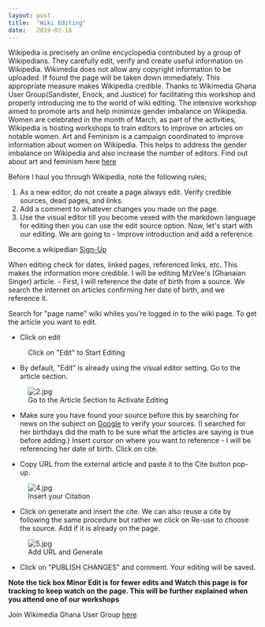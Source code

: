 ```yaml
---
layout: post
title:  "Wiki Editing"
date:   2019-03-18
---
```


<span class="dropcap">W</span>ikipedia is precisely an online encyclopedia contributed by a group of Wikipedians. They carefully edit, verify and create useful information on Wikipedia. Wikimedia does not allow any copyright information to be uploaded. If found the page will be taken down immediately. This appropriate measure makes Wikipedia credible. Thanks to Wikimedia Ghana User Group(Sandister, Enock, and Justice) for facilitating this workshop and properly introducing me to the world of wiki editing. The intensive workshop aimed to promote arts and help minimize gender imbalance on Wikipedia. 
Women are celebrated in the month of March, as part of the activities, Wikipedia is hosting workshops to train editors to improve on articles on notable women. Art and Feminism is a campaign coordinated to improve information about women on Wikipedia. This helps to address the gender imbalance on Wikipedia and also increase the number of editors. Find out about art and feminism here <a href="https://artandfeminism.org/">here</a>

Before I haul you through Wikipedia, note the following rules;
1. As a new editor, do not create a page always edit. Verify credible sources, dead pages, and links.
2. Add a comment to whatever changes you made on the page.
3. Use the visual editor till you become vexed with the markdown language for editing then you can use the edit source option.
Now, let's start with our editing. We are going to - Improve introduction and add a reference.

Become a wikipedian <a href="https://en.wikipedia.org/w/index.php?title=Special:CreateAccount&returnto">Sign-Up</a>

When editing check for dates, linked pages, referenced links, etc. This makes the information more credible. I will be editing MzVee's (Ghanaian Singer) article. - First, I will reference the date of birth from a source. We search the internet on articles confirming her date of birth, and we reference it.

Search for "page name" wiki whiles you’re logged in to the wiki page. To get the article you want to edit.

* Click on edit
<figure>
	<img src="{{ '/assets/img/1.jpg' | prepend: site.baseurl }}" alt=""> 
	<figcaption>Click on "Edit" to Start Editing</figcaption>
</figure>

* By default, "Edit" is already using the visual editor setting. Go to the article section.
<figure>
	<img src="{{ '/assets/img/2.jpg' | prepend: site.baseurl }}" alt="2.jpg"> 
	<figcaption>Go to the Article Section to Activate Editing</figcaption>
</figure>

* Make sure you have found your source before this by searching for news on the subject on <a href="https://www.google.com/">Google</a> to verify your sources. (I searched for her birthdays did the math to be sure what the articles are saying is true before adding.) Insert cursor on where you want to reference - I will be referencing her date of birth. Click on cite.

* Copy URL from the external article and paste it to the Cite button pop-up.
<figure> 
	<img src="{{ '/assets/img/4.jpg' | prepend: site.baseurl }}" alt="4.jpg"> 
	<figcaption>Insert your Citation</figcaption>
</figure>

* Click on generate and insert the cite. We can also reuse a cite by following the same procedure but rather we click on Re-use to choose the source. Add if it is already on the page.
<figure>
	<img src="{{ '/assets/img/5.jpg' | prepend: site.baseurl }}" alt="5.jpg"> 
	<figcaption>Add URL and Generate </figcaption>
</figure>

* Click on "PUBLISH CHANGES" and comment. Your editing will be saved.

**Note the tick box Minor Edit is for fewer edits and Watch this page is for tracking to keep watch on the page. This will be further explained when you attend one of our workshops**

Join Wikimedia Ghana User Group <a href="https://wmghug.wordpress.com/">here</a>
